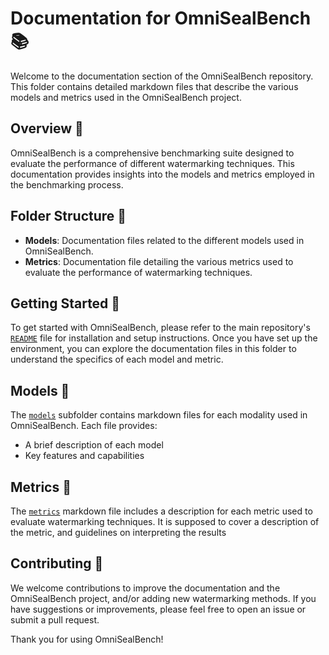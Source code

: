 # Documentation for OmniSealBench 📚

Welcome to the documentation section of the OmniSealBench repository. This folder contains detailed markdown files that describe the various models and metrics used in the OmniSealBench project.

## Overview 🌟

OmniSealBench is a comprehensive benchmarking suite designed to evaluate the performance of different watermarking techniques. This documentation provides insights into the models and metrics employed in the benchmarking process.

## Folder Structure 📂

- **Models**: Documentation files related to the different models used in OmniSealBench.
- **Metrics**: Documentation file detailing the various metrics used to evaluate the performance of watermarking techniques.

## Getting Started 🚀

To get started with OmniSealBench, please refer to the main repository's [`README`](../../README.md) file for installation and setup instructions. Once you have set up the environment, you can explore the documentation files in this folder to understand the specifics of each model and metric.

## Models 🧩

The [`models`](models/) subfolder contains markdown files for each modality used in OmniSealBench. Each file provides:

- A brief description of each model
- Key features and capabilities

## Metrics 📏

The [`metrics`](metrics.md) markdown file includes a description for each metric used to evaluate watermarking techniques. It is supposed to cover a description of the metric, and guidelines on interpreting the results

## Contributing 🤝

We welcome contributions to improve the documentation and the OmniSealBench project, and/or adding new watermarking methods. If you have suggestions or improvements, please feel free to open an issue or submit a pull request.

Thank you for using OmniSealBench!
